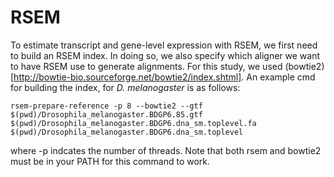 # RSEM
To estimate transcript and gene-level expression with RSEM, we first need to build an RSEM index. In doing so, we also specify which aligner we want to have RSEM use to generate alignments. For this study, we used (bowtie2)[http://bowtie-bio.sourceforge.net/bowtie2/index.shtml]. An example cmd for building the index, for <em>D. melanogaster</em> is as follows:

    rsem-prepare-reference -p 8 --bowtie2 --gtf $(pwd)/Drosophila_melanogaster.BDGP6.85.gtf $(pwd)/Drosophila_melanogaster.BDGP6.dna_sm.toplevel.fa $(pwd)/Drosophila_melanogaster.BDGP6.dna_sm.toplevel

where -p indcates the number of threads. Note that both rsem and bowtie2 must be in your PATH for this command to work.
